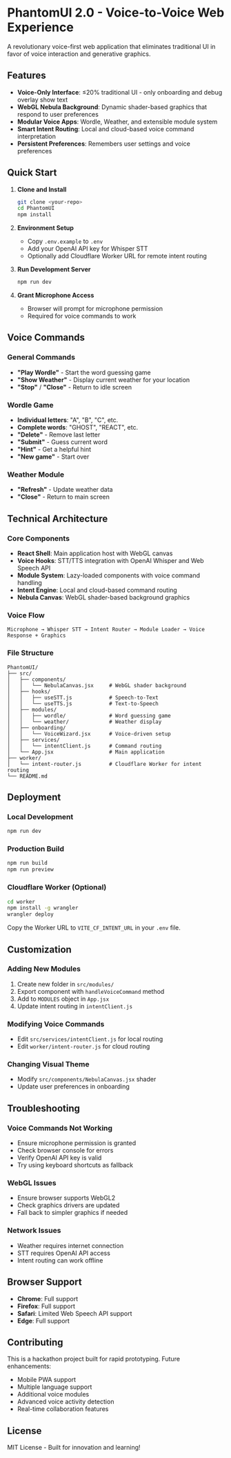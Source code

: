 # PhantomUI 2.0 - Voice-to-Voice Web Experience

A revolutionary voice-first web application that eliminates traditional UI in favor of voice interaction and generative graphics.

## Features

- **Voice-Only Interface**: ≤20% traditional UI - only onboarding and debug overlay show text
- **WebGL Nebula Background**: Dynamic shader-based graphics that respond to user preferences
- **Modular Voice Apps**: Wordle, Weather, and extensible module system
- **Smart Intent Routing**: Local and cloud-based voice command interpretation
- **Persistent Preferences**: Remembers user settings and voice preferences

## Quick Start

1. **Clone and Install**
   ```bash
   git clone <your-repo>
   cd PhantomUI
   npm install
   ```

2. **Environment Setup**
   - Copy `.env.example` to `.env`
   - Add your OpenAI API key for Whisper STT
   - Optionally add Cloudflare Worker URL for remote intent routing

3. **Run Development Server**
   ```bash
   npm run dev
   ```

4. **Grant Microphone Access**
   - Browser will prompt for microphone permission
   - Required for voice commands to work

## Voice Commands

### General Commands
- **"Play Wordle"** - Start the word guessing game
- **"Show Weather"** - Display current weather for your location
- **"Stop"** / **"Close"** - Return to idle screen

### Wordle Game
- **Individual letters**: "A", "B", "C", etc.
- **Complete words**: "GHOST", "REACT", etc.
- **"Delete"** - Remove last letter
- **"Submit"** - Guess current word
- **"Hint"** - Get a helpful hint
- **"New game"** - Start over

### Weather Module
- **"Refresh"** - Update weather data
- **"Close"** - Return to main screen

## Technical Architecture

### Core Components
- **React Shell**: Main application host with WebGL canvas
- **Voice Hooks**: STT/TTS integration with OpenAI Whisper and Web Speech API
- **Module System**: Lazy-loaded components with voice command handling
- **Intent Engine**: Local and cloud-based command routing
- **Nebula Canvas**: WebGL shader-based background graphics

### Voice Flow
```
Microphone → Whisper STT → Intent Router → Module Loader → Voice Response + Graphics
```

### File Structure
```
PhantomUI/
├── src/
│   ├── components/
│   │   └── NebulaCanvas.jsx     # WebGL shader background
│   ├── hooks/
│   │   ├── useSTT.js            # Speech-to-Text
│   │   └── useTTS.js            # Text-to-Speech
│   ├── modules/
│   │   ├── wordle/              # Word guessing game
│   │   └── weather/             # Weather display
│   ├── onboarding/
│   │   └── VoiceWizard.jsx      # Voice-driven setup
│   ├── services/
│   │   └── intentClient.js      # Command routing
│   └── App.jsx                  # Main application
├── worker/
│   └── intent-router.js         # Cloudflare Worker for intent routing
└── README.md
```

## Deployment

### Local Development
```bash
npm run dev
```

### Production Build
```bash
npm run build
npm run preview
```

### Cloudflare Worker (Optional)
```bash
cd worker
npm install -g wrangler
wrangler deploy
```
Copy the Worker URL to `VITE_CF_INTENT_URL` in your `.env` file.

## Customization

### Adding New Modules
1. Create new folder in `src/modules/`
2. Export component with `handleVoiceCommand` method
3. Add to `MODULES` object in `App.jsx`
4. Update intent routing in `intentClient.js`

### Modifying Voice Commands
- Edit `src/services/intentClient.js` for local routing
- Edit `worker/intent-router.js` for cloud routing

### Changing Visual Theme
- Modify `src/components/NebulaCanvas.jsx` shader
- Update user preferences in onboarding

## Troubleshooting

### Voice Commands Not Working
- Ensure microphone permission is granted
- Check browser console for errors
- Verify OpenAI API key is valid
- Try using keyboard shortcuts as fallback

### WebGL Issues
- Ensure browser supports WebGL2
- Check graphics drivers are updated
- Fall back to simpler graphics if needed

### Network Issues
- Weather requires internet connection
- STT requires OpenAI API access
- Intent routing can work offline

## Browser Support

- **Chrome**: Full support
- **Firefox**: Full support
- **Safari**: Limited Web Speech API support
- **Edge**: Full support

## Contributing

This is a hackathon project built for rapid prototyping. Future enhancements:
- Mobile PWA support
- Multiple language support
- Additional voice modules
- Advanced voice activity detection
- Real-time collaboration features

## License

MIT License - Built for innovation and learning!
